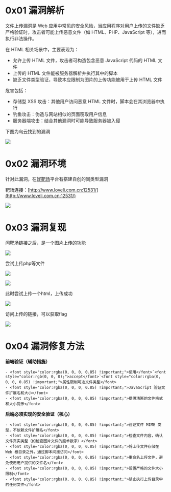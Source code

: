 # 0x01 漏洞解析
<font style="color:rgba(0, 0, 0, 0.85) !important;">文件上传漏洞是 Web 应用中常见的安全风险，当应用程序对用户上传的文件缺乏严格验证时，攻击者可能上传恶意文件（如 HTML、PHP、JavaScript 等），进而执行非法操作。</font>

<font style="color:rgba(0, 0, 0, 0.85) !important;">在 HTML 相关场景中，主要表现为：</font>

+ <font style="color:rgba(0, 0, 0, 0.85) !important;">允许上传 HTML 文件，攻击者可构造包含恶意 JavaScript 代码的 HTML 文件</font>
+ <font style="color:rgba(0, 0, 0, 0.85) !important;">上传的 HTML 文件能被服务器解析并执行其中的脚本</font>
+ <font style="color:rgba(0, 0, 0, 0.85) !important;">缺乏文件类型验证，导致本应限制为图片的上传功能被用于上传 HTML 文件</font>

<font style="color:rgba(0, 0, 0, 0.85) !important;">危害包括：</font>

+ <font style="color:rgba(0, 0, 0, 0.85) !important;">存储型 XSS 攻击：其他用户访问恶意 HTML 文件时，脚本会在其浏览器中执行</font>
+ <font style="color:rgba(0, 0, 0, 0.85) !important;">钓鱼攻击：伪造与网站相似的页面窃取用户信息</font>
+ <font style="color:rgba(0, 0, 0, 0.85) !important;">服务器端攻击：结合其他漏洞时可能导致服务器被入侵</font>

下图为乌云找到的漏洞

![](https://cdn.nlark.com/yuque/0/2025/png/8420228/1755436343186-6fa11c10-8dd4-4c37-9035-db5b257711be.png)

# 0x02 漏洞环境
针对此漏洞，在[好靶场](http://www.loveli.com.cn:12531/)平台有搭建自创的同类型漏洞

靶场连接：[http://www.loveli.com.cn:12531/](http://www.loveli.com.cn:12531/)

![](https://cdn.nlark.com/yuque/0/2025/png/8420228/1755436045251-30210c9a-51b2-499e-afe2-11a68a64650b.png)

# 0x03 漏洞复现
问靶场链接之后，是一个图片上传的功能

![](https://cdn.nlark.com/yuque/0/2025/png/50745682/1755244699113-b7606e39-a66f-4d97-a48b-f48700712d91.png)

尝试上传php等文件

![](https://cdn.nlark.com/yuque/0/2025/png/50745682/1755244826676-8c98bb0c-2ce1-413b-b61d-4239d53547eb.png)

![](https://cdn.nlark.com/yuque/0/2025/png/50745682/1755244827109-ced0fcdd-f087-40d1-b87f-f84eca540b79.png)

此时尝试上传一个html，上传成功

![](https://cdn.nlark.com/yuque/0/2025/png/50745682/1755244953186-784af0bf-0f35-4b36-ae66-2663d656ab8a.png)

访问上传的链接，可以获取flag

![](https://cdn.nlark.com/yuque/0/2025/png/50745682/1755245032201-3336eb97-fba3-44e8-a7b6-e85cfd018a2a.png)

# 0x04 漏洞修复方法
**<font style="color:rgb(0, 0, 0) !important;">前端验证（辅助措施）</font>**

    - <font style="color:rgba(0, 0, 0, 0.85) !important;">使用</font>`<font style="color:rgb(0, 0, 0);">accept</font>`<font style="color:rgba(0, 0, 0, 0.85) !important;">属性限制可选文件类型</font>
    - <font style="color:rgba(0, 0, 0, 0.85) !important;">JavaScript 验证文件扩展名和大小</font>
    - <font style="color:rgba(0, 0, 0, 0.85) !important;">提供清晰的文件格式和大小提示</font>

**<font style="color:rgb(0, 0, 0) !important;">后端必须实现的安全验证（核心）</font>**

    - <font style="color:rgba(0, 0, 0, 0.85) !important;">验证文件 MIME 类型，不依赖文件扩展名</font>
    - <font style="color:rgba(0, 0, 0, 0.85) !important;">检查文件内容，确认文件真实类型（如检查图片文件的魔术数字）</font>
    - <font style="color:rgba(0, 0, 0, 0.85) !important;">将上传文件存储在 Web 根目录之外，通过脚本间接访问</font>
    - <font style="color:rgba(0, 0, 0, 0.85) !important;">重命名上传文件，避免使用用户提供的文件名</font>
    - <font style="color:rgba(0, 0, 0, 0.85) !important;">设置严格的文件大小限制</font>
    - <font style="color:rgba(0, 0, 0, 0.85) !important;">禁止执行上传目录中的任何文件</font>






